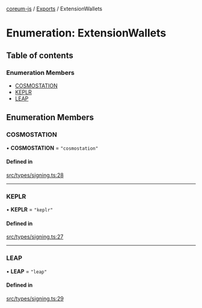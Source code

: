 [coreum-js](../README.md) / [Exports](../modules.md) / ExtensionWallets

# Enumeration: ExtensionWallets

## Table of contents

### Enumeration Members

- [COSMOSTATION](ExtensionWallets.md#cosmostation)
- [KEPLR](ExtensionWallets.md#keplr)
- [LEAP](ExtensionWallets.md#leap)

## Enumeration Members

### COSMOSTATION

• **COSMOSTATION** = ``"cosmostation"``

#### Defined in

[src/types/signing.ts:28](https://github.com/PulsaraIO/coreum-js/blob/64a1208/src/types/signing.ts#L28)

___

### KEPLR

• **KEPLR** = ``"keplr"``

#### Defined in

[src/types/signing.ts:27](https://github.com/PulsaraIO/coreum-js/blob/64a1208/src/types/signing.ts#L27)

___

### LEAP

• **LEAP** = ``"leap"``

#### Defined in

[src/types/signing.ts:29](https://github.com/PulsaraIO/coreum-js/blob/64a1208/src/types/signing.ts#L29)

